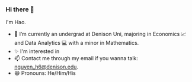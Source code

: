 ### Hi there 👋
I'm Hao. 

- 🔭 I’m currently an undergrad at Denison Uni, majoring in Economics 📈 and Data Analytics 💻 with a minor in Mathematics.
- ✨ I'm interested in 
- 📫 Contact me through my email if you wanna talk: nguyen_h6@denison.edu. 
- 😄 Pronouns: He/Him/His 
